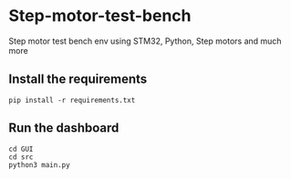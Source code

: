 # Step-motor-test-bench
Step motor test bench env using STM32, Python, Step motors and much more

## Install the requirements
    pip install -r requirements.txt

## Run the dashboard
    cd GUI
    cd src
    python3 main.py